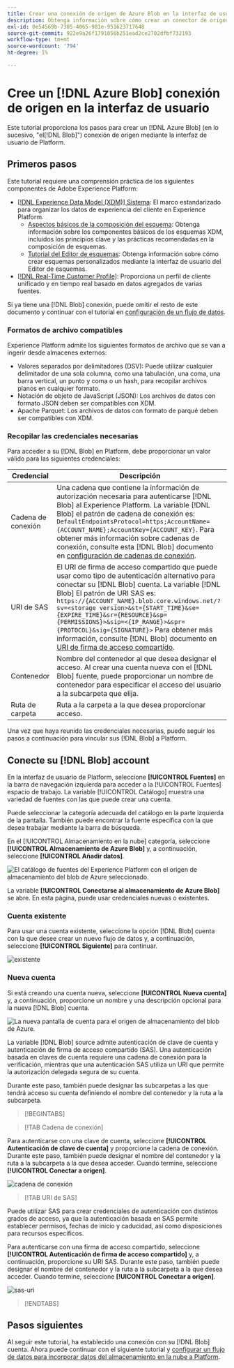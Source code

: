 ```yaml
---
title: Crear una conexión de origen de Azure Blob en la interfaz de usuario
description: Obtenga información sobre cómo crear un conector de origen de Azure Blob mediante la interfaz de usuario de Platform.
exl-id: 0e54569b-7305-4065-981e-951623717648
source-git-commit: 922e9a26f1791056b251ead2ce2702dfbf732193
workflow-type: tm+mt
source-wordcount: '794'
ht-degree: 1%

---
```


# Cree un [!DNL Azure Blob] conexión de origen en la interfaz de usuario

Este tutorial proporciona los pasos para crear un [!DNL Azure Blob] (en lo sucesivo, &quot;el[!DNL Blob]&quot;) conexión de origen mediante la interfaz de usuario de Platform.

## Primeros pasos

Este tutorial requiere una comprensión práctica de los siguientes componentes de Adobe Experience Platform:

* [[!DNL Experience Data Model (XDM)] Sistema](../../../../../xdm/home.md): El marco estandarizado para organizar los datos de experiencia del cliente en Experience Platform.
   * [Aspectos básicos de la composición del esquema](../../../../../xdm/schema/composition.md): Obtenga información sobre los componentes básicos de los esquemas XDM, incluidos los principios clave y las prácticas recomendadas en la composición de esquemas.
   * [Tutorial del Editor de esquemas](../../../../../xdm/tutorials/create-schema-ui.md): Obtenga información sobre cómo crear esquemas personalizados mediante la interfaz de usuario del Editor de esquemas.
* [[!DNL Real-Time Customer Profile]](../../../../../profile/home.md): Proporciona un perfil de cliente unificado y en tiempo real basado en datos agregados de varias fuentes.

Si ya tiene una [!DNL Blob] conexión, puede omitir el resto de este documento y continuar con el tutorial en [configuración de un flujo de datos](../../dataflow/batch/cloud-storage.md).

### Formatos de archivo compatibles

Experience Platform admite los siguientes formatos de archivo que se van a ingerir desde almacenes externos:

* Valores separados por delimitadores (DSV): Puede utilizar cualquier delimitador de una sola columna, como una tabulación, una coma, una barra vertical, un punto y coma o un hash, para recopilar archivos planos en cualquier formato.
* Notación de objeto de JavaScript (JSON): Los archivos de datos con formato JSON deben ser compatibles con XDM.
* Apache Parquet: Los archivos de datos con formato de parqué deben ser compatibles con XDM.

### Recopilar las credenciales necesarias

Para acceder a su [!DNL Blob] en Platform, debe proporcionar un valor válido para las siguientes credenciales:

| Credencial | Descripción |
| ---------- | ----------- |
| Cadena de conexión | Una cadena que contiene la información de autorización necesaria para autenticarse [!DNL Blob] al Experience Platform. La variable [!DNL Blob] el patrón de cadena de conexión es: `DefaultEndpointsProtocol=https;AccountName={ACCOUNT_NAME};AccountKey={ACCOUNT_KEY}`. Para obtener más información sobre cadenas de conexión, consulte esta [!DNL Blob] documento en [configuración de cadenas de conexión](https://docs.microsoft.com/en-us/azure/storage/common/storage-configure-connection-string). |
| URI de SAS | El URI de firma de acceso compartido que puede usar como tipo de autenticación alternativo para conectar su [!DNL Blob] cuenta. La variable [!DNL Blob] El patrón de URI SAS es: `https://{ACCOUNT_NAME}.blob.core.windows.net/?sv=<storage version>&st={START_TIME}&se={EXPIRE_TIME}&sr={RESOURCE}&sp={PERMISSIONS}>&sip=<{IP_RANGE}>&spr={PROTOCOL}&sig={SIGNATURE}>` Para obtener más información, consulte [!DNL Blob] documento en [URI de firma de acceso compartido](https://docs.microsoft.com/en-us/azure/data-factory/connector-azure-blob-storage#shared-access-signature-authentication). |
| Contenedor | Nombre del contenedor al que desea designar el acceso. Al crear una cuenta nueva con el [!DNL Blob] fuente, puede proporcionar un nombre de contenedor para especificar el acceso del usuario a la subcarpeta que elija. |
| Ruta de carpeta | Ruta a la carpeta a la que desea proporcionar acceso. |

Una vez que haya reunido las credenciales necesarias, puede seguir los pasos a continuación para vincular sus [!DNL Blob] a Platform.

## Conecte su [!DNL Blob] account

En la interfaz de usuario de Platform, seleccione **[!UICONTROL Fuentes]** en la barra de navegación izquierda para acceder a la [!UICONTROL Fuentes] espacio de trabajo. La variable [!UICONTROL Catálogo] muestra una variedad de fuentes con las que puede crear una cuenta.

Puede seleccionar la categoría adecuada del catálogo en la parte izquierda de la pantalla. También puede encontrar la fuente específica con la que desea trabajar mediante la barra de búsqueda.

En el [!UICONTROL Almacenamiento en la nube] categoría, seleccione **[!UICONTROL Almacenamiento de Azure Blob]** y, a continuación, seleccione **[!UICONTROL Añadir datos]**.

![El catálogo de fuentes del Experience Platform con el origen de almacenamiento del blob de Azure seleccionado.](../../../../images/tutorials/create/blob/catalog.png)

La variable **[!UICONTROL Conectarse al almacenamiento de Azure Blob]** se abre. En esta página, puede usar credenciales nuevas o existentes.

### Cuenta existente

Para usar una cuenta existente, seleccione la opción [!DNL Blob] cuenta con la que desee crear un nuevo flujo de datos y, a continuación, seleccione **[!UICONTROL Siguiente]** para continuar.

![existente](../../../../images/tutorials/create/blob/existing.png)

### Nueva cuenta

Si está creando una cuenta nueva, seleccione **[!UICONTROL Nueva cuenta]** y, a continuación, proporcione un nombre y una descripción opcional para la nueva [!DNL Blob] cuenta.

![La nueva pantalla de cuenta para el origen de almacenamiento del blob de Azure.](../../../../images/tutorials/create/blob/new.png)

La variable [!DNL Blob] source admite autenticación de clave de cuenta y autenticación de firma de acceso compartido (SAS). Una autenticación basada en claves de cuenta requiere una cadena de conexión para la verificación, mientras que una autenticación SAS utiliza un URI que permite la autorización delegada segura de su cuenta.

Durante este paso, también puede designar las subcarpetas a las que tendrá acceso su cuenta definiendo el nombre del contenedor y la ruta a la subcarpeta.

>[!BEGINTABS]

>[!TAB Cadena de conexión]

Para autenticarse con una clave de cuenta, seleccione **[!UICONTROL Autenticación de clave de cuenta]** y proporcione la cadena de conexión. Durante este paso, también puede designar el nombre del contenedor y la ruta a la subcarpeta a la que desea acceder. Cuando termine, seleccione **[!UICONTROL Conectar a origen]**.

![cadena de conexión](../../../../images/tutorials/create/blob/connectionstring.png)

>[!TAB URI de SAS]

Puede utilizar SAS para crear credenciales de autenticación con distintos grados de acceso, ya que la autenticación basada en SAS permite establecer permisos, fechas de inicio y caducidad, así como disposiciones para recursos específicos.

Para autenticarse con una firma de acceso compartido, seleccione **[!UICONTROL Autenticación de firma de acceso compartido]** y, a continuación, proporcione su URI SAS. Durante este paso, también puede designar el nombre del contenedor y la ruta a la subcarpeta a la que desea acceder. Cuando termine, seleccione **[!UICONTROL Conectar a origen]**.

![sas-uri](../../../../images/tutorials/create/blob/sas-uri.png)

>[!ENDTABS]

## Pasos siguientes

Al seguir este tutorial, ha establecido una conexión con su [!DNL Blob] cuenta. Ahora puede continuar con el siguiente tutorial y [configurar un flujo de datos para incorporar datos del almacenamiento en la nube a Platform](../../dataflow/batch/cloud-storage.md).
